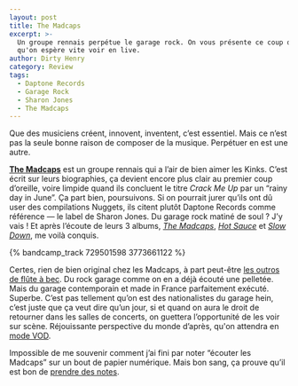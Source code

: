 ```yaml
---
layout: post
title: The Madcaps
excerpt: >-
  Un groupe rennais perpétue le garage rock. On vous présente ce coup de cœur
  qu'on espère vite voir en live.
author: Dirty Henry
category: Review
tags:
  - Daptone Records
  - Garage Rock
  - Sharon Jones
  - The Madcaps
---
```


Que des musiciens créent, innovent, inventent, c’est essentiel. Mais ce n’est
pas la seule bonne raison de composer de la musique. Perpétuer en est une autre.

[**The Madcaps**][1] est un groupe rennais qui a l’air de bien aimer les Kinks.
C’est écrit sur leurs biographies, ça devient encore plus clair au premier coup
d’oreille, voire limpide quand ils concluent le titre _Crack Me Up_ par un
“rainy day in June”. Ça part bien, poursuivons. Si on pourrait jurer qu’ils ont
dû user des compilations Nuggets, ils citent plutôt Daptone Records comme
référence — le label de Sharon Jones. Du garage rock matiné de soul ? J’y vais !
Et après l’écoute de leurs 3 albums, [_The Madcaps_][2], [_Hot Sauce_][3] et
[_Slow Down_][4], me voilà conquis.

{% bandcamp_track 729501598 3773661122 %}

Certes, rien de bien original chez les Madcaps, à part peut-être [les outros de
flûte à bec][5]. Du rock garage comme on en a déjà écouté une pelletée. Mais du
garage contemporain et made in France parfaitement exécuté. Superbe. C’est pas
tellement qu’on est des nationalistes du garage hein, c’est juste que ça veut
dire qu’un jour, si et quand on aura le droit de retourner dans les salles de
concerts, on guettera l’opportunité de les voir sur scène. Réjouissante
perspective du monde d’après, qu'on attendra en [mode VOD][6].

Impossible de me souvenir comment j’ai fini par noter “écouter les Madcaps” sur
un bout de papier numérique. Mais bon sang, ça prouve qu’il est bon de [prendre
des notes][7].

[1]: http://www.madcaps.fr/
[2]: https://madmadcaps.bandcamp.com/album/the-madcaps
[3]: https://madmadcaps.bandcamp.com/album/hot-sauce
[4]: https://madmadcaps.bandcamp.com/album/slow-down
[5]: https://madmadcaps.bandcamp.com/track/i-knew-it-all
[6]: https://youtu.be/9n49bmJWPdU
[7]:
  https://youtu.be/-L2FgUzGNvU?t=158
  "M. Manatane vous rappelle de prendre des notes"
